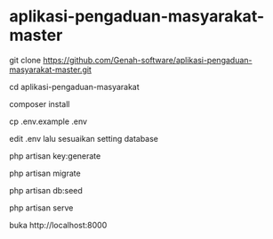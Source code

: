 # aplikasi-pengaduan-masyarakat-master

git clone https://github.com/Genah-software/aplikasi-pengaduan-masyarakat-master.git

cd aplikasi-pengaduan-masyarakat

composer install

cp .env.example .env

edit .env lalu sesuaikan setting database

php artisan key:generate

php artisan migrate

php artisan db:seed

php artisan serve

buka http://localhost:8000


